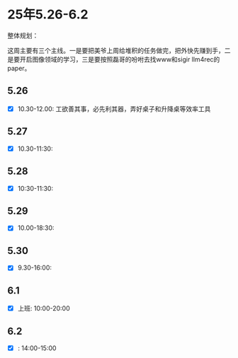 # 25年5.26-6.2

整体规划：

这周主要有三个主线。一是要把美爷上周给堆积的任务做完，把外快先赚到手，二是要开启图像领域的学习，三是要按照磊哥的吩咐去找www和sigir llm4rec的paper。

## 5.26

- [x] 10.30-12.00: 工欲善其事，必先利其器，弄好桌子和升降桌等效率工具 

## 5.27

- [x] 10.30-11:30: 

## 5.28

- [x] 10:30-11:30: 

## 5.29

- [x] 10.00-18:30: 

## 5.30

- [x] 9.30-16:00: 

## 6.1

- [x] 上班: 10:00-20:00

## 6.2

- [x] : 14:00-15:00